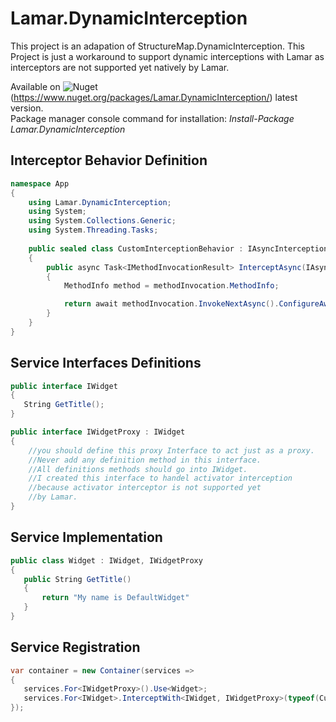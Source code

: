 # Lamar.DynamicInterception
This project is an adapation of StructureMap.DynamicInterception.
This Project is just a workaround to support dynamic interceptions with Lamar as interceptors are not supported yet natively by Lamar.

Available on ![Nuget](https://img.shields.io/nuget/v/Lamar.DynamicInterception)(https://www.nuget.org/packages/Lamar.DynamicInterception/) latest version.<br>
Package manager console command for installation: 
*Install-Package Lamar.DynamicInterception*

## Interceptor Behavior Definition
```cs
namespace App
{
    using Lamar.DynamicInterception;
    using System;
    using System.Collections.Generic;
    using System.Threading.Tasks;
    
    public sealed class CustomInterceptionBehavior : IAsyncInterceptionBehavior
    {
        public async Task<IMethodInvocationResult> InterceptAsync(IAsyncMethodInvocation methodInvocation)
        {
            MethodInfo method = methodInvocation.MethodInfo;

            return await methodInvocation.InvokeNextAsync().ConfigureAwait(false);
        }
    }
}
```
## Service Interfaces Definitions
```cs
public interface IWidget
{
   String GetTitle();
}

public interface IWidgetProxy : IWidget
{
    //you should define this proxy Interface to act just as a proxy.
    //Never add any definition method in this interface.
    //All definitions methods should go into IWidget.
    //I created this interface to handel activator interception
    //because activator interceptor is not supported yet
    //by Lamar.
}
```
## Service Implementation
```cs
public class Widget : IWidget, IWidgetProxy
{
   public String GetTitle()
   {
       return "My name is DefaultWidget"
   }
}
```

## Service Registration
```cs
var container = new Container(services =>
{
   services.For<IWidgetProxy>().Use<Widget>;
   services.For<IWidget>.InterceptWith<IWidget, IWidgetProxy>(typeof(CustomInterceptionBehavior))
});
```
